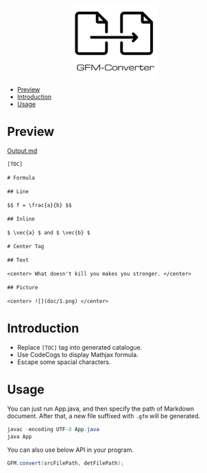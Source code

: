 <div align="center">
    <img src="doc/LogoMakr_0AdsfK.png" width="200px">
</div>

<!-- GFM-TOC -->
* [Preview](#preview)
* [Introduction](#introduction)
* [Usage](#usage)
<!-- GFM-TOC -->

# Preview

[Output.md](doc/Output.md)

```text
[TOC]

# Formula

## Line

$$ f = \frac{a}{b} $$

## Inline

$ \vec{a} $ and $ \vec{b} $

# Center Tag

## Text

<center> What doesn't kill you makes you stronger. </center>

## Picture

<center> ![](doc/1.png) </center>
```


# Introduction

- Replace `[TOC]` tag into generated catalogue.
- Use CodeCogs to display Mathjax formula.
- Escape some spacial characters.

# Usage

You can just run App.java, and then specify the path of Markdown document. After that, a new file suffixed with `.gfm` will be generated.

```java
javac -encoding UTF-8 App.java
java App
```

You can also use below API in your program.

```java
GFM.convert(srcFilePath, detFilePath);
```
